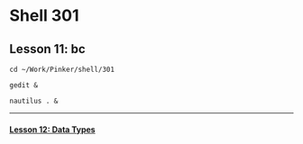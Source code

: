 # Shell 301
## Lesson 11: bc

`cd ~/Work/Pinker/shell/301`

`gedit &`

`nautilus . &`
___



#### [Lesson 12: Data Types](https://github.com/inkVerb/pinker/blob/master/301-shell/Lesson-12.md)
